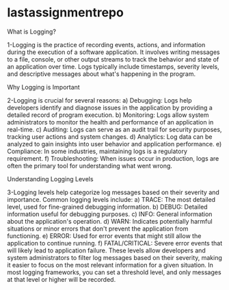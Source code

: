 # lastassignmentrepo

What is Logging?

1-Logging is the practice of recording events, actions, and information during the execution of a software application. It involves writing messages to a file, console, or other output streams to track the behavior and state of an application over time. Logs typically include timestamps, severity levels, and descriptive messages about what's happening in the program.

Why Logging is Important

2-Logging is crucial for several reasons:
a) Debugging: Logs help developers identify and diagnose issues in the application by providing a detailed record of program execution.
b) Monitoring: Logs allow system administrators to monitor the health and performance of an application in real-time.
c) Auditing: Logs can serve as an audit trail for security purposes, tracking user actions and system changes.
d) Analytics: Log data can be analyzed to gain insights into user behavior and application performance.
e) Compliance: In some industries, maintaining logs is a regulatory requirement.
f) Troubleshooting: When issues occur in production, logs are often the primary tool for understanding what went wrong.

Understanding Logging Levels

3-Logging levels help categorize log messages based on their severity and importance. Common logging levels include:
a) TRACE: The most detailed level, used for fine-grained debugging information.
b) DEBUG: Detailed information useful for debugging purposes.
c) INFO: General information about the application's operation.
d) WARN: Indicates potentially harmful situations or minor errors that don't prevent the application from functioning.
e) ERROR: Used for error events that might still allow the application to continue running.
f) FATAL/CRITICAL: Severe error events that will likely lead to application failure.
These levels allow developers and system administrators to filter log messages based on their severity, making it easier to focus on the most relevant information for a given situation. In most logging frameworks, you can set a threshold level, and only messages at that level or higher will be recorded.
